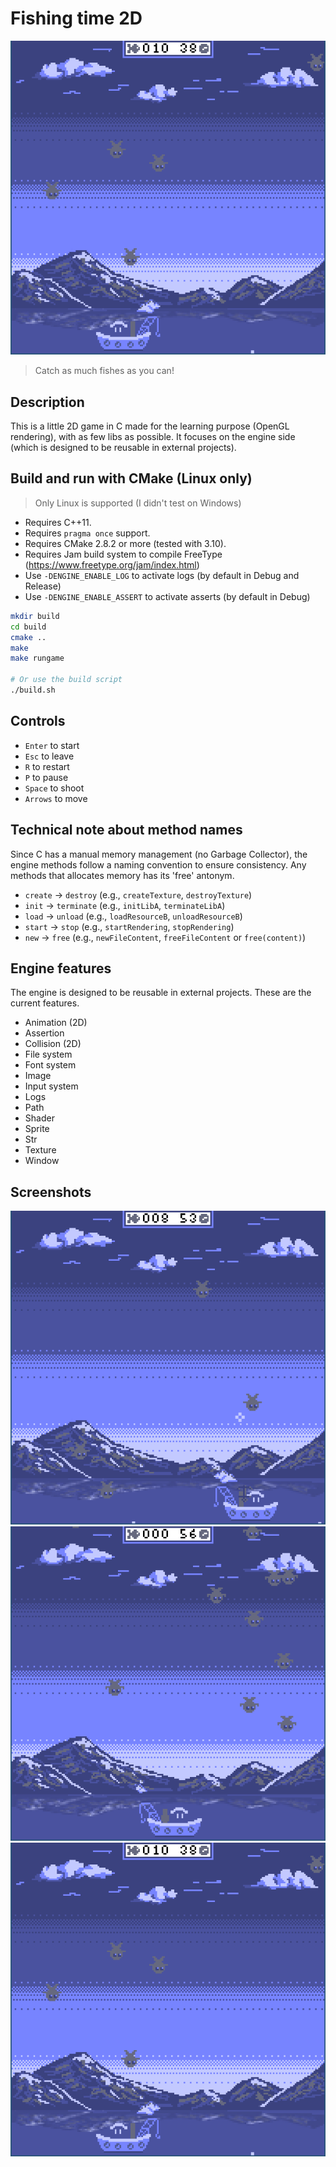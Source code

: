 # Fishing time 2D

![screenshot](screenshots/Screenshot_2020-04-23_00-27-55.png)

> Catch as much fishes as you can!

## Description

This is a little 2D game in C made for the learning purpose (OpenGL rendering), with as few libs as possible.
It focuses on the engine side (which is designed to be reusable in external projects).

## Build and run with CMake (Linux only)

> Only Linux is supported (I didn't test on Windows)

- Requires C++11.
- Requires `pragma once` support.
- Requires CMake 2.8.2 or more (tested with 3.10).
- Requires Jam build system to compile FreeType (<https://www.freetype.org/jam/index.html>)
- Use `-DENGINE_ENABLE_LOG` to activate logs (by default in Debug and Release)
- Use `-DENGINE_ENABLE_ASSERT` to activate asserts (by default in Debug)

```bash
mkdir build
cd build
cmake ..
make
make rungame

# Or use the build script
./build.sh
```

## Controls

- `Enter` to start
- `Esc` to leave
- `R` to restart
- `P` to pause
- `Space` to shoot
- `Arrows` to move

## Technical note about method names

Since C has a manual memory management (no Garbage Collector), the engine methods follow a naming convention to ensure consistency.
Any methods that allocates memory has its 'free' antonym.

- `create` -> `destroy` (e.g., `createTexture`, `destroyTexture`)
- `init` -> `terminate` (e.g., `initLibA`, `terminateLibA`)
- `load` -> `unload` (e.g., `loadResourceB`, `unloadResourceB`)
- `start` -> `stop` (e.g., `startRendering`, `stopRendering`)
- `new` -> `free` (e.g., `newFileContent`, `freeFileContent` or `free(content)`)

## Engine features

The engine is designed to be reusable in external projects.
These are the current features.

- Animation (2D)
- Assertion
- Collision (2D)
- File system
- Font system
- Image
- Input system
- Logs
- Path
- Shader
- Sprite
- Str
- Texture
- Window

## Screenshots

![screenshot](screenshots/Screenshot_2020-04-23_00-23-00.png)
![screenshot](screenshots/Screenshot_2020-04-23_00-25-11.png)
![screenshot](screenshots/Screenshot_2020-04-23_00-27-55.png)
